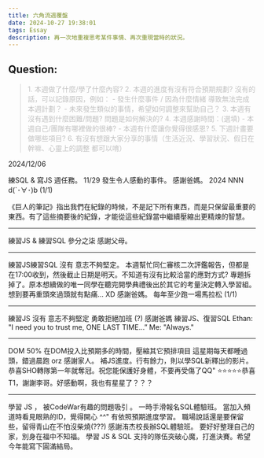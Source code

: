 ```yaml
---
title: 六角流週覆盤
date: 2024-10-27 19:38:01
tags: Essay
description: 再一次地重複思考某件事情、再次重現當時的狀況。
---
```

## Question:
> <font color=#c0c0c0> 1. 本週做了什麼/學了什麼內容? </font>
> <font color=#c0c0c0> 2. 本週的進度有沒有符合預期規劃? 沒有的話，可以記錄原因，例如： </font>
> <font color=#c0c0c0>	- 發生什麼事件 / 因為什麼情緒 導致無法完成本週計劃？ </font>
> <font color=#c0c0c0>	- 未來發生類似的事情，希望如何調整來幫助自己？ </font>
> <font color=#c0c0c0> 3. 本週有沒有遇到什麼困難/問題? 問題是如何解決的? </font>
> <font color=#c0c0c0> 4. 本週感謝時間：(選填) </font>
> <font color=#c0c0c0>	- 本週自己/團隊有哪裡做的很棒? </font>
> <font color=#c0c0c0>    - 本週有什麼讓你覺得很感恩? </font>
> <font color=#c0c0c0> 5. 下週計畫要做哪些項目? </font>
> <font color=#c0c0c0> 6. 有沒有想跟大家分享的事情（生活近況、學習狀況、假日在幹嘛、心靈上的調整 都可以唷） </font>

2024/12/06

練SQL & 寫JS 週任務。 
11/29 發生令人感動的事件。 
感謝爸媽。
2024 NNN d(`･∀･)b (1/1)

《巨人的筆記》指出我們在紀錄的時候，不是記下所有東西，而是只保留最重要的東西。有了這些摘要後的紀錄，才能從這些紀錄當中繼續壓縮出更精煉的智慧。

***********************************************************

練習JS & 練習SQL
參分之柒 
感謝父母。

***********************************************************

練習JS練習SQL
沒有 意志不夠堅定。
本週幫忙同仁審核二次評鑑報告，但都是在17:00收到，然後截止日期是明天。不知道有沒有比較洽當的應對方式?
專題拆掉了。原本想續做的唯一同學在聽完開學典禮後出於其它的考量決定轉入學習組。想到要再重頭來過頭就有點痛… XD
感謝爸媽。
每年至少跑一場馬拉松 (1/1) 

***********************************************************

練習JS
沒有 意志不夠堅定
勇敢拒絕加班 (?)
感謝爸媽
練習JS、復習SQL
Ethan: "I need you to trust me, ONE LAST TIME...”
Me: "Always."

***********************************************************
DOM
50% 在DOM投入比預期多的時間，壓縮其它預排項目
這星期每天都睡過頭，錯過晨跑 orz
感謝家人。
補JS進度。行有餘力，則以學SQL新釋出的影片。
恭喜SHO轉隊第一年就奪冠。祝您能保護好身體，不要再受傷了QQ"
⭐⭐⭐⭐⭐恭喜T1，謝謝李哥。好感動啊，我也有星星了？？？
***********************************************************
學習 JS ， 被CodeWar有趣的問題吸引 。
一時手滑報名SQL體驗班。 當加入頻道時看見眼熟的ID，覺得開心 ^^"
有依照預期進度學習。
職場說話還是要保留些，留得青山在不怕沒柴燒(???) 
感謝洧杰校長辦SQL體驗班。
要好好整理自己的家，別身在福中不知福。
學習 JS & SQL
支持的隊伍突破心魔，打進決賽。希望今年能寫下圓滿結局。